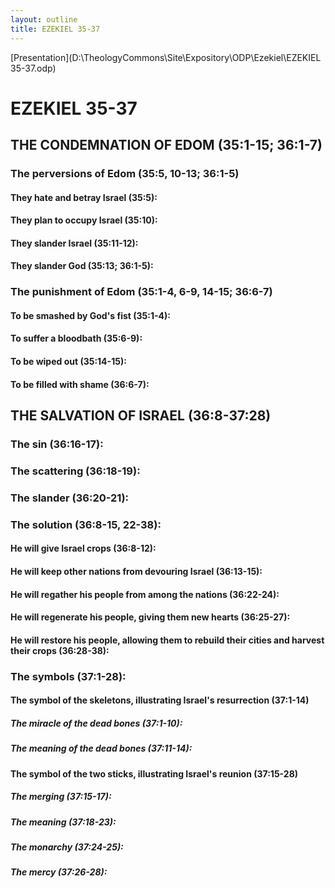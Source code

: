 ```yaml
---
layout: outline
title: EZEKIEL 35-37
---
```

[Presentation](D:\TheologyCommons\Site\Expository\ODP\Ezekiel\EZEKIEL 35-37.odp)
# EZEKIEL 35-37
## THE CONDEMNATION OF EDOM (35:1-15; 36:1-7) 
###  The perversions of Edom (35:5, 10-13; 36:1-5) 
####  They hate and betray Israel (35:5): 
####  They plan to occupy Israel (35:10): 
####  They slander Israel (35:11-12): 
####  They slander God (35:13; 36:1-5): 
###  The punishment of Edom (35:1-4, 6-9, 14-15; 36:6-7) 
####  To be smashed by God\'s fist (35:1-4): 
####  To suffer a bloodbath (35:6-9): 
####  To be wiped out (35:14-15): 
####  To be filled with shame (36:6-7): 
## THE SALVATION OF ISRAEL (36:8-37:28) 
###  The sin (36:16-17): 
###  The scattering (36:18-19): 
###  The slander (36:20-21): 
###  The solution (36:8-15, 22-38): 
####  He will give Israel crops (36:8-12): 
####  He will keep other nations from devouring Israel (36:13-15): 
####  He will regather his people from among the nations (36:22-24): 
####  He will regenerate his people, giving them new hearts (36:25-27): 
####  He will restore his people, allowing them to rebuild their cities and harvest their crops (36:28-38): 
###  The symbols (37:1-28): 
####  The symbol of the skeletons, illustrating Israel\'s resurrection (37:1-14) 
#####  The miracle of the dead bones (37:1-10): 
#####  The meaning of the dead bones (37:11-14): 
####  The symbol of the two sticks, illustrating Israel\'s reunion (37:15-28) 
#####  The merging (37:15-17): 
#####  The meaning (37:18-23): 
#####  The monarchy (37:24-25): 
#####  The mercy (37:26-28): 
